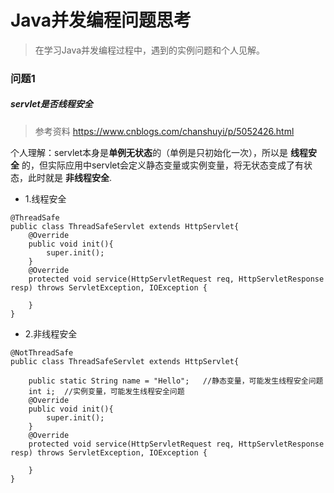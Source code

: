 # Java并发编程问题思考 ##

>在学习Java并发编程过程中，遇到的实例问题和个人见解。

### 问题1 
##### servlet是否线程安全
>参考资料 https://www.cnblogs.com/chanshuyi/p/5052426.html

个人理解：servlet本身是**单例无状态**的（单例是只初始化一次），所以是 **线程安全** 的，但实际应用中servlet会定义静态变量或实例变量，将无状态变成了有状态，此时就是 **非线程安全**. 

- 1.线程安全

```
@ThreadSafe
public class ThreadSafeServlet extends HttpServlet{
    @Override
    public void init(){
        super.init();
    }
    @Override
    protected void service(HttpServletRequest req, HttpServletResponse resp) throws ServletException, IOException {
        
    }
}
```

- 2.非线程安全

```
@NotThreadSafe
public class ThreadSafeServlet extends HttpServlet{
	
	public static String name = "Hello";   //静态变量，可能发生线程安全问题
    int i;  //实例变量，可能发生线程安全问题
    @Override
    public void init(){
        super.init();
    }
    @Override
    protected void service(HttpServletRequest req, HttpServletResponse resp) throws ServletException, IOException {
        
    }
}
```

